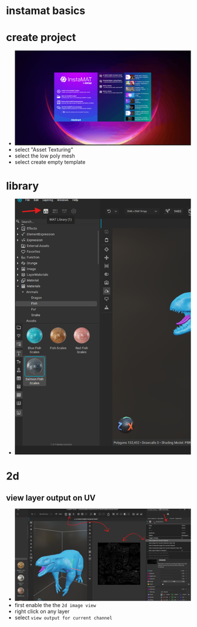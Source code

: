 # **instamat basics**

# create project

- <img src="./images/basics/create-texturing-project.gif">
- select "Asset Texturing"
- select the low poly mesh
- select create empty template

# library

- <img src="./images/basics/open-mat-library.png">

# 2d

## view layer output on UV

- <img src="./images/basics/view-2d-image-uv.png">
- first enable the the `2d image view`
- right click on any layer
- select `view output for current channel`
